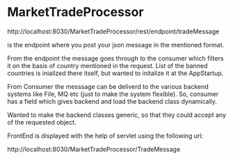 # MarketTradeProcessor
http://localhost:8030/MarketTradeProcessor/rest/endpoint/tradeMessage

is the endpoint where you post your json message in the mentioned format.

From the endpoint the message goes through to the consumer which filters it on the basis of country mentioned in the request.
List of the banned countries is iniailzed there itself, but wanted to initalize it at the AppStartup.

From Consumer the messsage can be deliverd to the various backend systems like File, MQ etc (just to make the system flexible).
So, consumer has a field which gives backend and load the backend class dynamically.

Wanted to make the backend classes generic, so that they could accept any of the requested object. 


FrontEnd is displayed with the help of servlet using the following url:

http://localhost:8030/MarketTradeProcessor/TradeMessage
